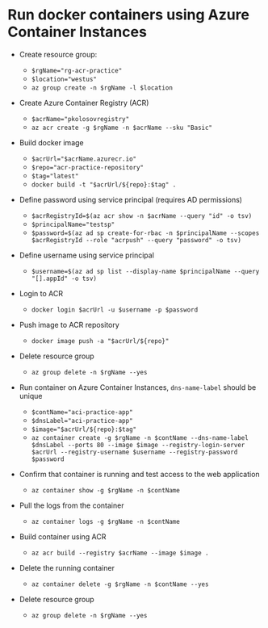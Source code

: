 ﻿# Run docker containers using Azure Container Instances

- Create resource group:
    - `$rgName="rg-acr-practice"`
    - `$location="westus"`
    - `az group create -n $rgName -l $location`

- Create Azure Container Registry (ACR)
    - `$acrName="pkolosovregistry"`
    - `az acr create -g $rgName -n $acrName --sku "Basic"`

- Build docker image
    - `$acrUrl="$acrName.azurecr.io"`
    - `$repo="acr-practice-repository"`
    - `$tag="latest"`
    - `docker build -t "$acrUrl/${repo}:$tag" .`

- Define password using service principal (requires AD permissions)
    - `$acrRegistryId=$(az acr show -n $acrName --query "id" -o tsv)`
    - `$principalName="testsp"`
    - `$password=$(az ad sp create-for-rbac -n $principalName --scopes $acrRegistryId --role "acrpush" --query "password" -o tsv)`

- Define username using service principal
    - `$username=$(az ad sp list --display-name $principalName --query "[].appId" -o tsv)`

- Login to ACR
    - `docker login $acrUrl -u $username -p $password`

- Push image to ACR repository
    - `docker image push -a "$acrUrl/${repo}"`

- Delete resource group
    - `az group delete -n $rgName --yes`


- Run container on Azure Container Instances, `dns-name-label` should be unique
    - `$contName="aci-practice-app"`
    - `$dnsLabel="aci-practice-app"`
    - `$image="$acrUrl/${repo}:$tag"`
    - `az container create -g $rgName -n $contName --dns-name-label $dnsLabel --ports 80 --image $image --registry-login-server $acrUrl --registry-username $username --registry-password $password`

- Confirm that container is running and test access to the web application
    - `az container show -g $rgName -n $contName`

- Pull the logs from the container
    - `az container logs -g $rgName -n $contName`

- Build container using ACR
    - `az acr build --registry $acrName --image $image .`

- Delete the running container
    - `az container delete -g $rgName -n $contName --yes`

- Delete resource group
    - `az group delete -n $rgName --yes`